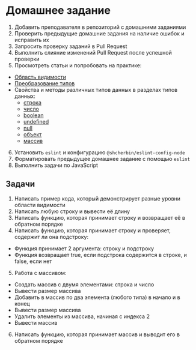 # Домашнее задание

1. Добавить преподавателя в репозиторий с домашними заданиями
2. Проверить предыдущие домашние задания на наличие ошибок и исправить их
3. Запросить проверку заданий в Pull Request
4. Выполнить слияние изменений Pull Request после успешной проверки
5. Просмотреть статьи и попробовать на практике:
  - [Область видимости](https://doka.guide/js/closures)
  - [Преобразование типов](https://doka.guide/js/typecasting)
  - Свойства и методы различных типов данных в разделах типов данных:
    - [строка](https://doka.guide/js/string)
    - [число](https://doka.guide/js/number)
    - [boolean](https://doka.guide/js/boolean)
    - [undefined](https://doka.guide/js/undefined)
    - [null](https://doka.guide/js/null)
    - [объект](https://doka.guide/js/object)
    - [массив](https://doka.guide/js/arrays)
6. Установить `eslint` и конфигурацию `@shcherbin/eslint-config-node`
7. Форматировать предыдущее домашнее задание с помощью `eslint`
8. Выполнить задачи по JavaScript

## Задачи

1. Написать пример кода, который демонстрирует разные уровни области видимости
2. Написать любую строку и вывести её длину
3. Написать функцию, которая принимает строку и возвращает её в обратном порядке
4. Написать функцию, которая принимает строку и проверяет, содержит ли она подстроку:
  - Функция принимает 2 аргумента: строку и подстроку
  - Функция возвращает true, если подстрока содержится в строке, и false, если нет
5. Работа с массивом:
  - Создать массив с двумя элементами: строка и число
  - Вывести размер массива
  - Добавить в массив по два элемента (любого типа) в начало и в конец
  - Вывести размер массива
  - Удалить элементы из массива, начиная с индекса 2
  - Вывести массив
6. Написать функцию, которая принимает массив и выводит его в обратном порядке